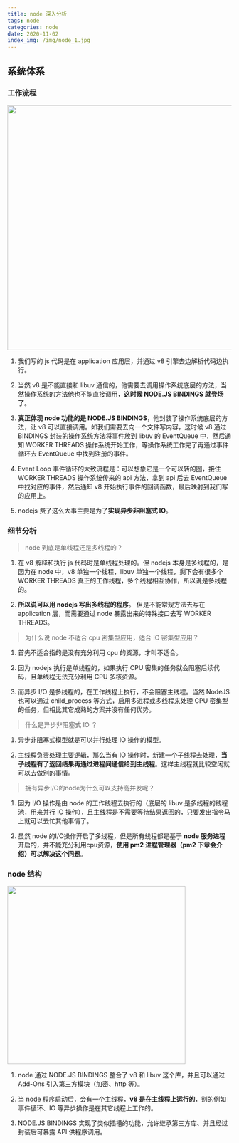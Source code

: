 ```yaml
---
title: node 深入分析
tags: node
categories: node
date: 2020-11-02
index_img: /img/node_1.jpg
---
```


## 系统体系

### 工作流程

<img src='/img/node_2.png' width=550 /> 

1. 我们写的 js 代码是在 application 应用层，并通过 v8 引擎去边解析代码边执行。

2. 当然 v8 是不能直接和 libuv 通信的，他需要去调用操作系统底层的方法，当然操作系统的方法他也不能直接调用，**这时候 NODE.JS BINDINGS 就登场了**。

3. **真正体现 node 功能的是 NODE.JS BINDINGS**，他封装了操作系统底层的方法，让 v8 可以直接调用。如我们需要去向一个文件写内容，这时候 v8 通过 BINDINGS 封装的操作系统方法将事件放到 libuv 的 EventQueue 中，然后通知 WORKER THREADS 操作系统开始工作，等操作系统工作完了再通过事件循环去 EventQueue 中找到注册的事件。

4. Event Loop 事件循环的大致流程是：可以想象它是一个可以转的圈，接住 WORKER THREADS 操作系统传来的 api 方法，拿到 api 后去 EventQueue 中找对应的事件，然后通知 v8 开始执行事件的回调函数，最后映射到我们写的应用上。

5. nodejs 费了这么大事主要是为了**实现异步非阻塞式 IO**。

### 细节分析

>   node 到底是单线程还是多线程的？   

1. 在 v8 解释和执行 js 代码时是单线程处理的。但 nodejs 本身是多线程的，是因为在 node 中，v8 单独一个线程，libuv 单独一个线程，剩下会有很多个 WORKER THREADS 真正的工作线程，多个线程相互协作，所以说是多线程的。

2. **所以说可以用 nodejs 写出多线程的程序**。 但是不能常规方法去写在 application 层，而需要通过 node 暴露出来的特殊接口去写 WORKER THREADS。

>   为什么说 node 不适合 cpu 密集型应用，适合 IO 密集型应用？

1. 首先不适合指的是没有充分利用 cpu 的资源，才叫不适合。

2. 因为 nodejs 执行是单线程的，如果执行 CPU 密集的任务就会阻塞后续代码，且单线程无法充分利用 CPU 多核资源。 

3. 而异步 I/O 是多线程的，在工作线程上执行，不会阻塞主线程。当然 NodeJS 也可以通过 child_process 等方式，启用多进程或多线程来处理 CPU 密集型的任务，但相比其它成熟的方案并没有任何优势。

>   什么是异步非阻塞式 IO ？

1. 异步非阻塞式模型就是可以并行处理 IO 操作的模型。

2. 主线程负责处理主要逻辑，那么当有 IO 操作时，新建一个子线程去处理，**当子线程有了返回结果再通过进程间通信给到主线程**。这样主线程就比较空闲就可以去做别的事情。

>   拥有异步I/O的node为什么可以支持高并发呢？

1. 因为 I/O 操作是由 node 的工作线程去执行的（底层的 libuv 是多线程的线程池，用来并行 IO 操作），且主线程是不需要等待结果返回的，只要发出指令马上就可以去忙其他事情了。

2. 虽然 node 的I/O操作开启了多线程，但是所有线程都是基于 **node 服务进程**开启的，并不能充分利用cpu资源，**使用 pm2 进程管理器（pm2 下章会介绍）可以解决这个问题**。   

### node 结构
<img src='/img/node_3.png' width=400 /> 

1. node 通过 NODE.JS BINDINGS 整合了 v8 和 libuv 这个库，并且可以通过 Add-Ons 引入第三方模块（加密、http 等）。

2. 当 node 程序启动后，会有一个主线程，**v8 是在主线程上运行的**，别的例如事件循环、IO 等异步操作是在其它线程上工作的。

3. NODE.JS BINDINGS 实现了类似插槽的功能，允许继承第三方库、并且经过封装后可暴露 API 供程序调用。
